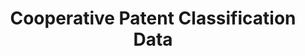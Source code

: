 ---
bigquery: https://console.cloud.google.com/bigquery?p=patents-public-data&d=cpc&page=dataset
citation: '“Cooperative Patent Classification” by the EPO and USPTO, for public use. '
contributors: EPO, USPTO
cost: None
description: Cooperative Patent Classification Data contains the scheme and definitions
  of the Cooperative Patent Classification system for classifying patent documents.
  The CPC is the result of a partnership between the EPO and the USPTO in their joint
  effort to develop a common, internationally compatible classification system for
  technical documents, in particular patent publications, which will be used by both
  offices in the patent granting process
documentation: https://www.cooperativepatentclassification.org/cpcSchemeAndDefinitions
last_edit: 04/10/2022, 04:52:27
location: https://www.cooperativepatentclassification.org/index
maintained_by: USPTO, EPO
schema_fields:
- child_groups
- glossary
- childGroups
- not_allocatable
- title_full
- synonyms
- sizeCache
- breakdownCode
- residualReferences
- ipc_concordant
- level
- residual_references
- application_references
- children
- breakdown_code
- limiting_references
- ipcConcordant
- applicationReferences
- limitingReferences
- status
- title_part
- dateRevised
- date_revised
- parents
- informativeReferences
- titleFull
- notAllocatable
- informative_references
- symbol
- titlePart
- definition
- additional_only
shortname: cooperative_patent_classification
tags:
- patents
- science
title: Cooperative Patent Classification Data
uuid: 984374a7-16e9-4b35-9445-458daceb01bf
---